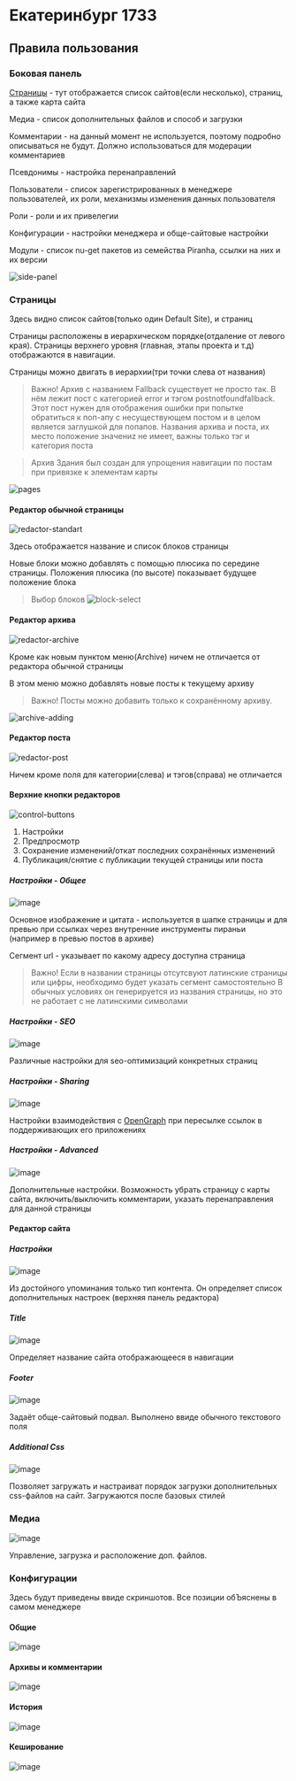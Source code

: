 # Екатеринбург 1733

## Правила пользования
### Боковая панель
[Страницы](#страницы) - тут отображается список сайтов(если несколько), страниц, а также карта сайта

Медиа - список дополнительных файлов и способ и загрузки
 
Комментарии - на данный момент не используется, поэтому подробно описываться не будут. Должно использоваться для модерации комментариев

Псевдонимы - настройка перенаправлений

Пользователи - список зарегистрированных в менеджере пользователей, их роли, механизмы изменения данных пользователя

Роли - роли и их привелегии

Конфигурации - настройки менеджера и обще-сайтовые настройки

Модули - список nu-get пакетов из семейства Piranha, ссылки на них и их версии

![side-panel](https://user-images.githubusercontent.com/81422677/142752843-a59b909f-6f18-44e9-bbd4-b67fc63df953.png)

### Страницы

Здесь видно список сайтов(только один Default Site), и страниц

Страницы расположены в иерархическом порядке(отдаление от левого края). Страницы верхнего уровня (главная, этапы проекта и т.д) отображаются в навигации.

Страницы можно двигать в иерархии(три точки слева от названия)

>Важно! Архив с названием Fallback существует не просто так. В нём лежит пост с категорией error и тэгом postnotfoundfallback. 
Этот пост нужен для отображения ошибки при попытке обратиться к поп-апу с несуществующем постом и в целом является заглушкой для попапов.
Названия архива и поста, их место положение значениz не имеет, важны только тэг и категория поста

>Архив Здания был создан для упрощения навигации по постам при привязке к элементам карты

![pages](https://user-images.githubusercontent.com/81422677/142768619-59a25ae1-fd89-42ac-b396-64fb449dfaa1.png)

#### Редактор обычной страницы

![redactor-standart](https://user-images.githubusercontent.com/81422677/142769164-b1ca51e9-6d2c-4bec-86f2-03c8db9aad34.png)

Здесь отображается название и список блоков страницы

Новые блоки можно добавлять с помощью плюсика по середине страницы. Положения плюсика (по высоте) показывает будущее положение блока

>Выбор блоков
![block-select](https://user-images.githubusercontent.com/81422677/142769286-60170df5-aa53-4abf-9d85-dceba0aaf27f.png)

#### Редактор архива

![redactor-archive](https://user-images.githubusercontent.com/81422677/142769329-bca6130f-7127-4654-9e37-d6146b2f9280.png)

Кроме как новым пунктом меню(Archive) ничем не отличается от редактора обычной страницы

В этом меню можно добавлять новые посты к текущему архиву

>Важно! Посты можно добавить только к сохранённому архиву.

![archive-adding](https://user-images.githubusercontent.com/81422677/142769434-5a656968-0009-45bc-b754-c9fad8dcde8d.png)

#### Редактор поста

![redactor-post](https://user-images.githubusercontent.com/81422677/142769563-1d36bce1-7718-48a2-81d3-15cd93949fba.png)

Ничем кроме поля для категории(слева) и тэгов(справа) не отличается

#### Верхние кнопки редакторов

![control-buttons](https://user-images.githubusercontent.com/81422677/142769700-9c70bc1b-f83c-401e-8b34-4f93758a4b48.png)

1. Настройки
2. Предпросмотр
3. Сохранение изменений/откат последних сохранённых изменений
4. Публикация/снятие с публикации текущей страницы или поста

##### Настройки - Общее

![image](https://user-images.githubusercontent.com/81422677/142769797-8a43e6bc-caba-4f06-b56a-57b7b1a2c941.png)

Основное изображение и цитата - используется в шапке страницы и для превью при ссылках через внутренние инструменты пираньи (например в превью постов в архиве)

Сегмент url - указывает по какому адресу доступна страница
>Важно! Если в названии страницы отсутсвуют латинские страницы или цифры, необходимо будет указать сегмент самостоятельно
В обычных условиях он генерируется из названия страницы, но это не работает с не латинскими символами

##### Настройки - SEO

![image](https://user-images.githubusercontent.com/81422677/142770122-6c23906e-6e58-404c-9d8f-ed7b8b1fef42.png)

Различные настройки для seo-оптимизаций конкретных страниц


##### Настройки - Sharing

![image](https://user-images.githubusercontent.com/81422677/142770194-0a93150e-3ab1-444c-9420-54a9ee36f4a5.png)

Настройки взаимодействия с [OpenGraph](https://habr.com/ru/company/click/blog/492258/) при пересылке ссылок в поддерживающих его приложениях

##### Настройки - Advanced

![image](https://user-images.githubusercontent.com/81422677/142770360-f5d06adc-7f1c-4c3b-848d-a35f15692aa8.png)

Дополнительные настройки. Возможность убрать страницу с карты сайта, включить/выключить комментарии, указать перенаправления для данной страницы

#### Редактор сайта

##### Настройки
![image](https://user-images.githubusercontent.com/81422677/142770466-e4a640ec-daff-4777-bd8c-df8b32e5e048.png)

Из достойного упоминания только тип контента. Он определяет список дополнительных настроек (верхняя панель редактора)

##### Title

![image](https://user-images.githubusercontent.com/81422677/142770566-ff0b778c-4c3c-49dd-bad3-c7544ff19b25.png)

Определяет название сайта отображающееся в навигации

##### Footer

![image](https://user-images.githubusercontent.com/81422677/142771181-3898f001-ca41-4112-8327-0d0b85e6930c.png)

Задаёт обще-сайтовый подвал. Выполнено ввиде обычного текстового поля

##### Additional Css

![image](https://user-images.githubusercontent.com/81422677/142771234-59e51072-7f01-4bec-880e-00295aa85ab3.png)

Позволяет загружать и настраиват порядок загрузки дополнительных css-файлов на сайт. Загружаются после базовых стилей

### Медиа

![image](https://user-images.githubusercontent.com/81422677/142771315-75615641-f8b0-4dd1-ba0f-bed35805503f.png)

Управление, загрузка и расположение доп. файлов.

### Конфигурации
Здесь будут приведены ввиде скриншотов. Все позиции обЪяснены в самом менеджере
#### Общие

![image](https://user-images.githubusercontent.com/81422677/142771447-c37bd146-a86c-4dd3-9eac-12e2b115a7ff.png)

#### Архивы и комментарии

![image](https://user-images.githubusercontent.com/81422677/142771483-9f25f1a5-6f00-4084-9b78-dabb2dc3c49b.png)

#### История

![image](https://user-images.githubusercontent.com/81422677/142771502-f2ee509c-011b-4f7b-b8a2-720b1e74a196.png)

#### Кеширование

![image](https://user-images.githubusercontent.com/81422677/142771519-63658a8b-da42-4b1d-821e-589a10364b22.png)










